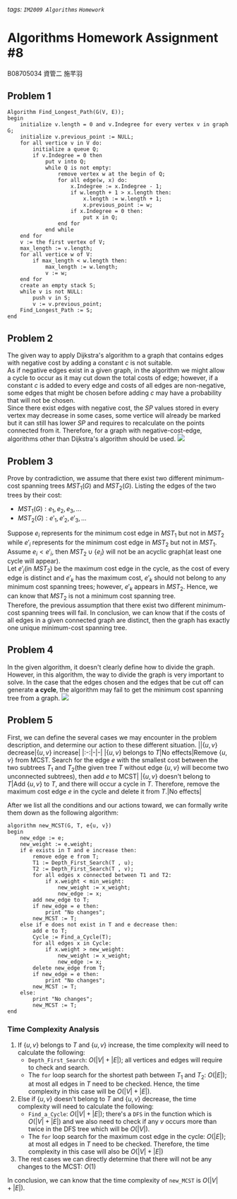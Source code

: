 ###### tags: `IM2009 Algorithms` `Homework`
# Algorithms Homework Assignment #8
B08705034 資管二 施芊羽
## Problem 1
```cpp=
Algorithm Find_Longest_Path(G(V, E));
begin
    initialize v.length = 0 and v.Indegree for every vertex v in graph G;
    initialize v.previous_point := NULL;
    for all vertice v in V do:
        initialize a queue Q;
        if v.Indegree = 0 then
            put v into Q;
            while Q is not empty:
                remove vertex w at the begin of Q;
                for all edge(w, x) do:
                    x.Indegree := x.Indegree - 1;
                    if w.length + 1 > x.length then:
                        x.length := w.length + 1;
                        x.previous_point := w;
                    if x.Indegree = 0 then:
                        put x in Q;
                end for
            end while
    end for
    v := the first vertex of V;
    max_length := v.length;
    for all vertice w of V:
        if max_length < w.length then:
            max_length := w.length;
            v := w;
    end for
    create an empty stack S;
    while v is not NULL:
        push v in S;
        v := v.previous_point;
    Find_Longest_Path := S;
end
```


## Problem 2
The given way to apply Dijkstra's algorithm to a graph that contains edges with negative cost by adding a constant $c$ is not suitable.  
As if negative edges exist in a given graph, in the algorithm we might allow a cycle to occur as it may cut down the total costs of edge; however, if a constant $c$ is added to every edge and costs of all edges are non-negative, some edges that might be chosen before adding $c$ may have a probability that will not be chosen.  
Since there exist edges with negative cost, the $SP$ values stored in every vertex may decrease in some cases, some vertice will already be marked but it can still has lower $SP$ and requires to recalculate on the points connected from it. Therefore, for a graph with negative-cost-edge, algorithms other than Dijkstra's algorithm should be used.
![](https://i.imgur.com/h7vkkG3.png)


## Problem 3
Prove by contradiction, we assume that there exist two different minimum-cost spanning trees $MST_1(G)$ and $MST_2(G)$. Listing the edges of the two trees by their cost:
* $MST_1(G): e_1, e_2, e_3, ...$
* $MST_2(G): e'_1, e'_2, e'_3, ...$

Suppose $e_i$ represents for the minimum cost edge in $MST_1$ but not in $MST_2$ while $e'_i$ represents for the minimum cost edge in $MST_2$ but not in $MST_1$.  
Assume $e_i \lt e'_i$, then $MST_2 \cup \{ e_i \}$ will not be an acyclic graph(at least one cycle will appear).  
Let $e'_j$(in $MST_2$) be the maximum cost edge in the cycle, as the cost of every edge is distinct and $e'_k$ has the maximum cost, $e'_k$ should not belong to any minimum cost spanning trees; however, $e'_k$ appears in $MST_2$. Hence, we can know that $MST_2$ is not a minimum cost spanning tree.  
Therefore, the previous assumption that there exist two different minimum-cost spanning trees will fail. In conclusion, we can know that if the costs of all edges in a given connected graph are distinct, then the graph has exactly one unique minimum-cost spanning tree.


## Problem 4
In the given algorithm, it doesn't clearly define how to divide the graph. However, in this algorithm, the way to divide the graph is very important to solve. In the case that the edges chosen and the edges that be cut off can generate **a cycle**, the algorithm may fail to get the minimum cost spanning tree from a graph. 
![](https://i.imgur.com/QyFwT0p.png)


## Problem 5
First, we can define the several cases we may encounter in the problem description, and determine our action to these different situation. 
||$\{ u,v \}$ decrease|$\{ u,v \}$ increase|
|:-:|-|-|
|$\{ u,v\}$ belongs to $T$|No effects|Remove $\{ u,v \}$ from MCST. Search for the edge $e$ with the smallest cost between the two subtrees $T_1$ and $T_2$(the given tree $T$ without edge $\{ u,v \}$ will become two unconnected subtrees), then add $e$ to MCST|
|$\{ u,v\}$ doesn't belong to $T$|Add $\{ u,v \}$ to $T$, and there will occur a cycle in $T$. Therefore, remove the maximum cost edge $e$ in the cycle and delete it from $T$.|No effects|

After we list all the conditions and our actions toward, we can formally write them down as the following algorithm:
```cpp=
algorithm new_MCST(G, T, e{u, v})
begin
    new_edge := e;
    new_weight := e.weight;
    if e exists in T and e increase then:
    	remove edge e from T;
        T1 := Depth_First_Search(T , u);
        T2 := Depth_First_Search(T , v);
        for all edges x connected between T1 and T2:
            if x.weight < min_weight:
                new_weight := x_weight;
                new_edge := x;
        add new_edge to T;
        if new_edge = e then:
            print "No changes";
        new_MCST := T;
    else if e does not exist in T and e decrease then:
        add e to T;
        Cycle := Find_a_Cycle(T);
        for all edges x in Cycle:
            if x.weight > new_weight:
                new_weight := x_weight;
                new_edge := x;
        delete new_edge from T;
        if new_edge = e then:
            print "No changes";
        new_MCST := T;
    else:
        print "No changes";
        new_MCST := T;
end
```

### Time Complexity Analysis
1. If $\{ u,v\}$ belongs to $T$ and $\{ u,v\}$ increase, the time complexity will need to calculate the following:
    * `Depth_First_Search`: $O(|V| + |E|)$; all vertices and edges will require to check and search.
    * The `for` loop search for the shortest path between $T_1$ and $T_2$: $O(|E|)$; at most all edges in $T$ need to be checked. 
    Hence, the time complexity in this case will be $O(|V| + |E|)$.
2. Else if $\{ u,v\}$ doesn't belong to $T$ and $\{ u,v\}$ decrease, the time complexity will need to calculate the following:
    * `Find_a_Cycle`: $O(|V| + |E|)$; there's a `DFS` in the function which is $O(|V| + |E|)$ and we also need to check if any $v$ occurs more than twice in the DFS tree which will be $O(|V|)$.
    * The `for` loop search for the maximum cost edge in the cycle: $O(|E|)$; at most all edges in $T$ need to be checked. 
    Therefore, the time complexity in this case will also be $O(|V| + |E|)$
3. The rest cases we can directly determine that there will not be any changes to the MCST: $O(1)$

In conclusion, we can know that the time complexity of `new_MCST` is $O(|V| + |E|)$.